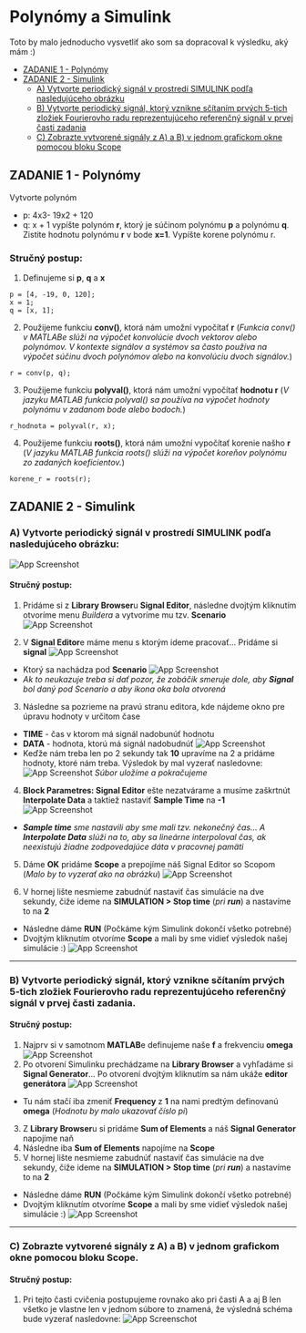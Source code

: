 
# **Polynómy a Simulink**
Toto by malo jednoducho vysvetliť ako som sa dopracoval k výsledku, aký mám :)
- [ZADANIE 1 - Polynómy](#zadanie-1---polynómy)
- [ZADANIE 2 - Simulink](#zadanie-2---simulink)
    - [A) Vytvorte periodický signál v prostredí SIMULINK podľa nasledujúceho obrázku](#a-vytvorte-periodicky-signal-v-prostredi-simulink-podla-nasledujuceho-obrazku)
    - [B) Vytvorte periodický signál, ktorý vznikne sčítaním prvých 5-tich zložiek Fourierovho radu reprezentujúceho referenčný signál v prvej časti zadania](#b-vytvorte-periodicky-signal-ktory-vznikne-scitanim-prvych-5-tich-zloziek-fourierovho-radu-reprezentujuceho-referencny-signal-v-prvej-casti-zadania)
    - [C) Zobrazte vytvorené signály z A) a B) v jednom grafickom okne pomocou bloku Scope](#c-zobrazte-vytvorene-signaly-z-a-a-b-v-jednom-grafickom-okne-pomocou-bloku-scope)
## ZADANIE 1 - Polynómy
Vytvorte polynóm 
- p: 4x3- 19x2 + 120
- q: x + 1
vypíšte polynóm **r**, ktorý je súčinom polynómu **p** a polynómu
**q**. 
Zistite hodnotu polynómu **r** v bode **x=1**. 
Vypíšte korene polynómu r.


### Stručný postup:
1. Definujeme si **p**, **q** a **x**
```
p = [4, -19, 0, 120];
x = 1;
q = [x, 1];
```
2. Použijeme funkciu **conv()**, ktorá nám umožní vypočítať **r** (*Funkcia conv() v MATLABe slúži na výpočet konvolúcie dvoch vektorov alebo polynómov. V kontexte signálov a systémov sa často používa na výpočet súčinu dvoch polynómov alebo na konvolúciu dvoch signálov.*)
```
r = conv(p, q);
```
3. Použijeme funkciu **polyval()**, ktorá nám umožní vypočítať **hodnotu r** (*V jazyku MATLAB funkcia polyval() sa používa na výpočet hodnoty polynómu v zadanom bode alebo bodoch.*)
```
r_hodnota = polyval(r, x);
```
4. Použijeme funkciu **roots()**, ktorá nám umožní vypočítať korenie našho **r** (*V jazyku MATLAB funkcia roots() slúži na výpočet koreňov polynómu zo zadaných koeficientov.*)
```
korene_r = roots(r);
```






## ZADANIE 2 - Simulink
### A) Vytvorte periodický signál v prostredí SIMULINK podľa nasledujúceho obrázku:
![App Screenshot](https://github.com/Gymoblig/Matlab/blob/main/img/1.png)
#### Stručný postup:
1. Pridáme si z **Library Browser**u **Signal Editor**, následne dvojtým kliknutím otvoríme menu *Buildera* a vytvoríme mu tzv. **Scenario**
![App Screenshot](https://github.com/Gymoblig/Matlab/blob/main/img/2.png)

2. V **Signal Editor**e máme menu s ktorým ideme pracovať... Pridáme si **signal**
![App Screenshot](https://github.com/Gymoblig/Matlab/blob/main/img/3.png)
- Ktorý sa nachádza pod **Scenario**
![App Screenshot](https://github.com/Gymoblig/Matlab/blob/main/img/4.png)
- *Ak to neukazuje treba si dať pozor, že zobáčik smeruje dole, aby **Signal** bol daný pod Scenario a aby ikona oka bola otvorená*

3. Následne sa pozrieme na pravú stranu editora, kde nájdeme okno pre úpravu hodnoty v určitom čase 
 - **TIME** - čas v ktorom má signál nadobunúť hodnotu
 - **DATA** - hodnota, ktorú má signál nadobudnúť
![App Screenshot](https://github.com/Gymoblig/Matlab/blob/main/img/5.png)
- Keďže nám treba len po 2 sekundy tak **10** upravíme na 2 a pridáme hodnoty, ktoré nám treba. Výsledok by mal vyzerať nasledovne:
![App Screenshot](https://github.com/Gymoblig/Matlab/blob/main/img/6.png)
*Súbor uložíme a pokračujeme*

4. **Block Parametres: Signal Editor** ešte nezatvárame a musíme zaškrtnút **Interpolate Data** a taktiež nastaviť **Sample Time** na **-1**
![App Screenshot](https://github.com/Gymoblig/Matlab/blob/main/img/7.png)
 - ***Sample time** sme nastavili aby sme mali tzv. nekonečný čas... A **Interpolate Data** slúži na to, aby sa lineárne interpoloval čas, ak neexistujú žiadne zodpovedajúce dáta v pracovnej pamäti*

5. Dáme **OK** pridáme **Scope** a prepojíme náš Signal Editor so Scopom (*Malo by to vyzerať ako na obrázku*)
![App Screenshot](https://github.com/Gymoblig/Matlab/blob/main/img/8.png)

6. V hornej lište nesmieme zabudnúť nastaviť čas simulácie na dve sekundy, čiže ideme na **SIMULATION > Stop time** (*pri **run***) a nastavíme to na **2**
- Následne dáme **RUN** (Počkáme kým Simulink dokončí všetko potrebné)
- Dvojtým kliknutím otvoríme **Scope** a mali by sme vidieť výsledok našej simulácie :)
![App Screenshot](https://github.com/Gymoblig/Matlab/blob/main/img/9.png)



---
### B) Vytvorte periodický signál, ktorý vznikne sčítaním prvých 5-tich zložiek Fourierovho radu reprezentujúceho referenčný signál v prvej časti zadania.

#### Stručný postup:
1. Najprv si v samotnom **MATLAB**e definujeme naše **f** a frekvenciu **omega**
![App Screenshot](https://github.com/Gymoblig/Matlab/blob/main/img/10.png)
2. Po otvorení Simulinku prechádzame na **Library Browser** a vyhľadáme si **Signal Generator**... Po otvorení dvojtým kliknutím sa nám ukáže **editor generátora**
![App Screenshot](https://github.com/Gymoblig/Matlab/blob/main/img/11.png)
- Tu nám stačí iba zmeniť **Frequency** z **1** na nami predtým definovanú **omega** (*Hodnotu by malo ukazovať číslo pi*)
3. Z **Library Browser**u si pridáme **Sum of Elements** a náš **Signal Generator** napojíme naň
4. Následne iba **Sum of Elements** napojíme na **Scope**
5. V hornej lište nesmieme zabudnúť nastaviť čas simulácie na dve sekundy, čiže ideme na **SIMULATION > Stop time** (*pri **run***) a nastavíme to na **2**
- Následne dáme **RUN** (Počkáme kým Simulink dokončí všetko potrebné)
- Dvojtým kliknutím otvoríme **Scope** a mali by sme vidieť výsledok našej simulácie :)
![App Screenshot](https://github.com/Gymoblig/Matlab/blob/main/img/12.png)

---
### C) Zobrazte vytvorené signály z A) a B) v jednom grafickom okne pomocou bloku Scope.

#### Stručný postup:
1. Pri tejto časti cvičenia postupujeme rovnako ako pri časti A a aj B len všetko je vlastne len v jednom súbore to znamená, že výsledná schéma bude vyzerať nasledovne:
![App Screenschot](https://github.com/Gymoblig/Matlab/blob/main/img/13.png)
